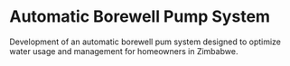 # Automatic Borewell Pump System
 Development of an automatic borewell  pum system designed to optimize water usage and management for homeowners in Zimbabwe. 
